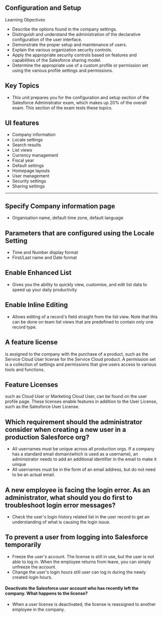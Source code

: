 ## Configuration and Setup
Learning Objectives
- Describe the options found in the company settings.
- Distinguish and understand the administration of the declarative configuration of the user interface.
- Demonstrate the proper setup and maintenance of users.
- Explain the various organization security controls.
- Apply the appropriate security controls based on features and capabilities of the Salesforce sharing model.
- Determine the appropriate use of a custom profile or permission set using the various profile settings and permissions.

## Key Topics
- This unit prepares you for the configuration and setup section of the Salesforce Administrator exam, which makes up 20% of the overall exam. This section of the exam tests these topics.

## UI features
- Company information
- Locale settings
- Search results
- List views
- Currency management
- Fiscal year
- Default settings
- Homepage layouts
- User management
- Security settings
- Sharing settings

---



## Specify Company information page 
- Organisation name, default time zone, default language



## Parameters that are configured using the Locale Setting
- Time and Number display format 
- First/Last name and Date format


## Enable Enhanced List
- Gives you the ability to quickly view, customise, and edit list data to speed up your daily productivity


## Enable Inline Editing
- Allows editing of a record\'s field straight from the list view. Note that this can be done on team list views that are predefined to contain only one record type.


## A feature license
is assigned to the company with the purchase of a product, such as the Service Cloud User license for the Service Cloud product. A permission set is a collection of settings and permissions that give users access to various tools and functions.


## Feature Licenses
such as Cloud User or Marketing Cloud User, can be found on the user profile page. These licenses enable features in addition to the User License, such as the Salesforce User License.


## Which requirement should the administrator consider when creating a new user in a production Salesforce org?
- All usernames must be unique across all production orgs. If a company has a standard email domain(which is used as a username), an administrator needs to add an additional identifier in the email to make it unique
- All usernames must be in the form of an email address, but do not need to be an actual email.


## A new employee is facing the login error. As an administrator, what should you do first to troubleshoot login error messages?
- Check the user's login history related list in the user record to get an understanding of what is causing the login issue.


## To prevent a user from logging into Salesforce temporarily 
- Freeze the user's account. The license is still in use, but the user is not able to log in. When the employee returns from leave, you can simply unfreeze the account.
- Change the user's login hours still user can log in during the newly created login hours.


#### Deactivate the Salesforce user account who has recently left the company. What happens to the license?
- When a user license is deactivated, the license is reassigned to another employee in the company.
